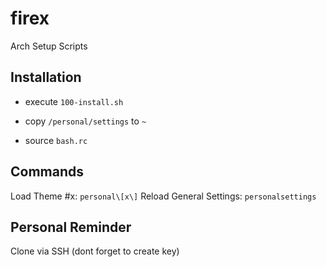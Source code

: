 # firex

Arch Setup Scripts

## Installation

- execute `100-install.sh`

- copy `/personal/settings` to `~`

- source `bash.rc`

## Commands

Load Theme #x: `personal\[x\]`
Reload General Settings: `personalsettings`

## Personal Reminder

Clone via SSH (dont forget to create key)